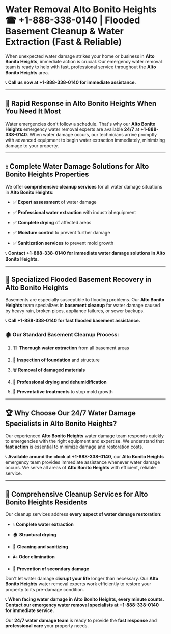 # Water Removal Alto Bonito Heights ☎ +1-888-338-0140 | Flooded Basement Cleanup & Water Extraction (Fast & Reliable)

When unexpected water damage strikes your home or business in **Alto Bonito Heights**, immediate action is crucial. Our emergency water removal team is ready to help with fast, professional service throughout the **Alto Bonito Heights** area. 

📞 **Call us now at +1-888-338-0140 for immediate assistance.**
---
## 🚀 Rapid Response in Alto Bonito Heights When You Need It Most
Water emergencies don't follow a schedule. That's why our **Alto Bonito Heights** emergency water removal experts are available **24/7** at **+1-888-338-0140**. When water damage occurs, our technicians arrive promptly with advanced equipment to begin water extraction immediately, minimizing damage to your property.
---
## 💧 Complete Water Damage Solutions for Alto Bonito Heights Properties
We offer **comprehensive cleanup services** for all water damage situations in **Alto Bonito Heights**:
- ✅ **Expert assessment** of water damage  
- ✅ **Professional water extraction** with industrial equipment  
- ✅ **Complete drying** of affected areas  
- ✅ **Moisture control** to prevent further damage  
- ✅ **Sanitization services** to prevent mold growth  
📞 **Contact +1-888-338-0140 for immediate water damage solutions in Alto Bonito Heights.**
---
## 🌊 Specialized Flooded Basement Recovery in Alto Bonito Heights
Basements are especially susceptible to flooding problems. Our **Alto Bonito Heights** team specializes in **basement cleanup** for water damage caused by heavy rain, broken pipes, appliance failures, or sewer backups. 
📞 **Call +1-888-338-0140 for fast flooded basement assistance.**
### 🏚️ Our Standard Basement Cleanup Process:
1. 🏗️ **Thorough water extraction** from all basement areas  
2. 🔎 **Inspection of foundation** and structure  
3. 🗑️ **Removal of damaged materials**  
4. 💨 **Professional drying and dehumidification**  
5. 🚫 **Preventative treatments** to stop mold growth  
---
## 🏆 Why Choose Our 24/7 Water Damage Specialists in Alto Bonito Heights?
Our experienced **Alto Bonito Heights** water damage team responds quickly to emergencies with the right equipment and expertise. We understand that **fast action** is essential to minimize damage and restoration costs.
📞 **Available around the clock at +1-888-338-0140**, our **Alto Bonito Heights** emergency team provides immediate assistance whenever water damage occurs. We serve all areas of **Alto Bonito Heights** with efficient, reliable service.
---
## 🧹 Comprehensive Cleanup Services for Alto Bonito Heights Residents
Our cleanup services address **every aspect of water damage restoration**:
- 💧 **Complete water extraction**  
- 🏠 **Structural drying**  
- 🧼 **Cleaning and sanitizing**  
- 🌬️ **Odor elimination**  
- 🚫 **Prevention of secondary damage**  
Don't let water damage **disrupt your life** longer than necessary. Our **Alto Bonito Heights** water removal experts work efficiently to restore your property to its pre-damage condition.
📞 **When facing water damage in Alto Bonito Heights, every minute counts. Contact our emergency water removal specialists at +1-888-338-0140 for immediate service.**
Our **24/7 water damage team** is ready to provide the **fast response** and **professional care** your property needs.
